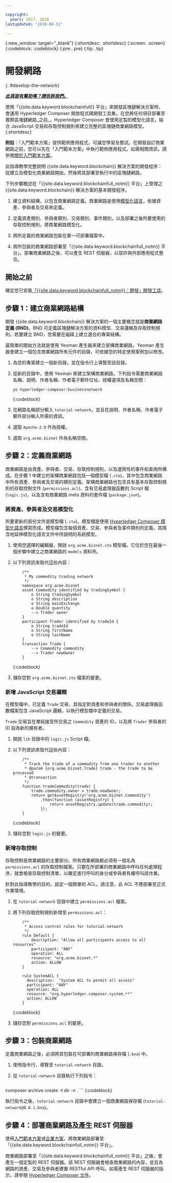 ```yaml
---

copyright:
  years: 2017, 2018
lastupdated: "2018-08-31"

---
```


{:new_window: target="_blank"}
{:shortdesc: .shortdesc}
{:screen: .screen}
{:codeblock: .codeblock}
{:pre: .pre}
{:tip: .tip}

# 開發網路
{: #develop-the-network}


***[此頁面有幫助嗎？請告訴我們。](https://www.surveygizmo.com/s3/4501493/IBM-Blockchain-Documentation)***


使用「{{site.data.keyword.blockchainfull}} 平台」來開發區塊鏈解決方案時，會運用 Hyperledger Composer 開放程式碼開發工具集。在您將任何項目部署至實際區塊鏈網路_之前_，Hyperledger Composer 會使用定製的模型化語言，結合 JavaScript 交易和存取控制規則來建立完整的區塊鏈商業網路模型。
{:shortdesc}

**附註**：「入門範本方案」提供範例應用程式，可讓您學習及嘗試。在開發自訂商業網路之前，您可以先在「入門範本方案」中執行範例應用程式。如需相關資訊，請參閱[關於入門範本方案](starter_plan.html)。

此指導教學完整說明 {{site.data.keyword.blockchain}} 解決方案的開發程序：從建立及模型化商業網路開始，然後將其部署至執行中的區塊鏈網路。

下列步驟概述在「{{site.data.keyword.blockchainfull_notm}} 平台」上管理之 {{site.data.keyword.blockchain}} 解決方案的基本開發程序。

1. 建立資料結構，以包含商業網路定義。商業網路是使用[模型化語言](https://hyperledger.github.io/composer/latest/reference/cto_language)，依據資產、參與者及交易來定義。

2. 定義資產類別、參與者類別、交易類別、事件類別，以及部署之後所要使用的存取控制規則，將商業網路模型化。

3. 將所定義的商業網路包裝在單一可部署檔案中。

4. 將所包裝的商業網路部署至「{{site.data.keyword.blockchainfull_notm}} 平台」。部署商業網路之後，可以產生 REST 伺服器，以容許與外部應用程式整合。

## 開始之前

確定您已安裝[「{{site.data.keyword.blockchainfull_notm}}：開發」開發工具](./develop_install.html)。

## 步驟 1：建立商業網路結構

開發 {{site.data.keyword.blockchain}} 解決方案的一個主要概念就是**商業網路定義 (BND)**。BND 可定義區塊鏈解決方案的資料模型、交易邏輯及存取控制規則。若要建立 BND，您需要在磁碟上建立適合的專案結構。

最簡單的開始方法就是使用 Yeoman 產生器來建立架構商業網路。Yeoman 產生器會建立一個包含商業網路所有元件的目錄，可依據您的特定使用案例加以修改。

1. 為您的專案建立一個新目錄，並在指令行上導覽至該目錄。

2. 從新的目錄中，使用 Yeoman 來建立架構商業網路。下列指令需要商業網路名稱、說明、作者名稱、作者電子郵件位址、授權選項及名稱空間：
    ```
    yo hyperledger-composer:businessnetwork
    ```
    {:codeblock}

3. 在網路名稱部分輸入 `tutorial-network`，並且在說明、作者名稱、作者電子郵件部分輸入所需的資訊。

4. 選取 `Apache-2.0` 作為授權。

5. 選取 `org.acme.biznet` 作為名稱空間。

## 步驟 2：定義商業網路

商業網路是由資產、參與者、交易、存取控制規則，以及選用性的事件和查詢所構成。在步驟 1 中建立的架構商業網路包括一個模型檔 (`.cto`)，其中包含商業網路中所有資產、參與者及交易的類別定義。架構商業網路也包含具有基本存取控制規則的存取控制文件 (`permissions.acl`)、含有交易處理器函數的 Script 檔 (`logic.js`)，以及含有商業網路 meta 資料的套件檔 (`package.json`)。

### 將資產、參與者及交易模型化

所要更新的首份文件是模型檔 (`.cto`)。模型檔是使用 [Hyperledger Composer 模型化語言](https://hyperledger.github.io/composer/latest/reference/cto_language)撰寫而成。模型檔包含每個資產、交易、參與者及事件類別的定義。其隱含地延伸模型化語言文件中所說明的系統模型。

1. 使用您選擇的編輯器，開啟 `org.acme.biznet.cto` 模型檔。它位於您在最後一個步驟中建立之商業網路的 `models` 資料夾。

2. 以下列資訊來取代這些內容：

    ```
        /**
         * My commodity trading network
         */
        namespace org.acme.biznet
        asset Commodity identified by tradingSymbol {
            o String tradingSymbol
            o String description
            o String mainExchange
            o Double quantity
            --> Trader owner
        }
        participant Trader identified by tradeId {
            o String tradeId
            o String firstName
            o String lastName
        }
        transaction Trade {
            --> Commodity commodity
            --> Trader newOwner
        }
    ```
    {:codeblock}

3. 儲存您對 `org.acme.biznet.cto` 檔案的變更。


### 新增 JavaScript 交易邏輯

在模型檔中，已定義 `Trade` 交易，其指定對資產和參與者的關係。交易處理器函數檔案包含 JavaScript 邏輯，以執行模型檔中定義的交易。

`Trade` 交易旨在單純接受所交易之 `Commodity` 資產的 ID，以及將 `Trader` 參與者的 ID 設為新的擁有者。

1. 開啟 `lib` 目錄中的 `logic.js` Script 檔。

2. 以下列資訊來取代這些內容：

    ```
        /**
         * Track the trade of a commodity from one trader to another
         * @param {org.acme.biznet.Trade} trade - the trade to be processed
         * @transaction
         */
        function tradeCommodity(trade) {
            trade.commodity.owner = trade.newOwner;
            return getAssetRegistry('org.acme.biznet.Commodity')
                .then(function (assetRegistry) {
                    return assetRegistry.update(trade.commodity);
                });
        }
    ```
    {:codeblock}

3. 儲存您對 `logic.js` 的變更。

### 新增存取控制

存取控制是商業網路的主要部分。所有商業網路都必須有一個名為 `permissions.acl` 的存取控制檔案。只要在所部署的商業網路中呼叫任何處理程序，就會檢查存取控制清單，以確定進行呼叫的身分或參與者有權呼叫該作業。

針對此指導教學的目的，設定一個簡單的 ACL。請注意，此 ACL 不應部署至正式作業環境。

1. 在 `tutorial-network` 目錄中建立 `permissions.acl` 檔案。

2. 將下列存取控制規則新增至 `permissions.acl`：

    ```
        /**
         * Access control rules for tutorial-network
         */
        rule Default {
            description: "Allow all participants access to all resources"
            participant: "ANY"
            operation: ALL
            resource: "org.acme.biznet.*"
            action: ALLOW
        }

        rule SystemACL {
          description:  "System ACL to permit all access"
          participant: "ANY"
          operation: ALL
          resource: "org.hyperledger.composer.system.**"
          action: ALLOW
        }
    ```
    {:codeblock}

3. 儲存您對 `permissions.acl` 的變更。

## 步驟 3：包裝商業網路

定義商業網路之後，必須將其包裝在可部署的商業網路保存檔 (`.bna`) 中。

1. 使用指令行，導覽至 `tutorial-network` 目錄。

2. 從 `tutorial-network` 目錄執行下列指令：

    ```
composer archive create -t dir -n .
    ```
    {:codeblock}

執行指令之後，`tutorial-network` 目錄中會建立一個商業網路保存檔 (`tutorial-network@0.0.1.bna`)。

## 步驟 4：部署商業網路及產生 REST 伺服器

使用[入門範本方案](./develop_starter.html)或[企業方案](./develop_enterprise.html)，將商業網路部署至「{{site.data.keyword.blockchainfull_notm}} 平台」。

商業網路部署至「{{site.data.keyword.blockchainfull_notm}} 平台」之後，會產生一個定製的 REST 伺服器。該 REST 伺服器會檢查商業網路的內容，並且為網路的資產、交易及參與者建置 RESTful API 呼叫。如需產生 REST 伺服器的指示，請參閱 [Hyperledger Composer 文件](https://hyperledger.github.io/composer/latest/integrating/getting-started-rest-api)。

